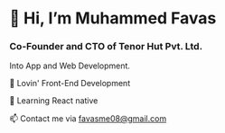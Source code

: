 # 👋 Hi, I’m Muhammed Favas
### Co-Founder and CTO of Tenor Hut Pvt. Ltd.
Into App and Web Development.

👀 Lovin' Front-End Development

🌱 Learning React native

📫 Contact me via favasme08@gmail.com
